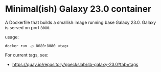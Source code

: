 # Minimal(ish) Galaxy 23.0 container

A Dockerfile that builds a smallish image running base Galaxy 23.0. Galaxy is served on port `8080`.

usage:
```
docker run -p 8080:8080 <tag>
```

For current tags, see:
- https://quay.io/repository/goeckslab/sb-galaxy-23.0?tab=tags